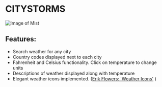 # CITYSTORMS
![Image of Mist](https://images.unsplash.com/photo-1531396062185-a022c75b6c44?ixlib=rb-1.2.1&ixid=eyJhcHBfaWQiOjEyMDd9&auto=format&fit=crop&w=1934&q=80)

## Features:

* Search weather for any city
* Country codes displayed next to each city
* Fahrenheit and Celsius functionality. Click on temperature to change units
* Descriptions of weather displayed along with temperature
* Elegant weather icons implemented. ([Erik Flowers: 'Weather Icons'](https://erikflowers.github.io/weather-icons/) )
